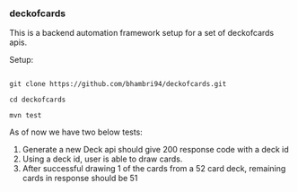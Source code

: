 ### deckofcards

This is a backend automation framework setup for a set of deckofcards apis.

Setup:

```

git clone https://github.com/bhambri94/deckofcards.git

cd deckofcards

mvn test

```


As of now we have two below tests:
1. Generate a new Deck api should give 200 response code with a deck id
2. Using a deck id, user is able to draw cards.
3. After successful drawing 1 of the cards from a 52 card deck, remaining cards in response should be 51

